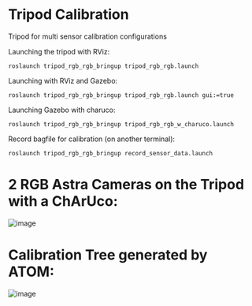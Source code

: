 # Tripod Calibration
Tripod for multi sensor calibration configurations


Launching the tripod with RViz:

    roslaunch tripod_rgb_rgb_bringup tripod_rgb_rgb.launch
    
Launching with RViz and Gazebo:

    roslaunch tripod_rgb_rgb_bringup tripod_rgb_rgb.launch gui:=true

Launching Gazebo with charuco:

    roslaunch tripod_rgb_rgb_bringup tripod_rgb_rgb_w_charuco.launch

Record bagfile for calibration (on another terminal):

    roslaunch tripod_rgb_rgb_bringup record_sensor_data.launch


# 2 RGB Astra Cameras on the Tripod with a ChArUco:

![image](https://user-images.githubusercontent.com/93128909/200885622-ce74d62d-6a24-4886-b59f-a0730472b1a3.png)


# Calibration Tree generated by ATOM:
![image](https://user-images.githubusercontent.com/80167550/200931189-aee1084f-9f69-461b-a55b-07f832fc94be.png)

